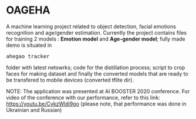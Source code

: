 # OAGEHA
A machine learning project related to object detection, facial emotions recognition and age/gender estimation.
Currently the project contains files for training 2 models : **Emotion model** and **Age-gender model**;  fully made demo is situated in <pre>ahegao_tracker</pre> folder with latest netowrks; code for the distillation process; script to crop faces for making dataset and finally the converted models that are ready to be transfered to mobile devices (converted tflite dir).  

NOTE:
The application was presented at AI BOOSTER 2020 conference. 
For video of the conference with our performance, refer to this link: https://youtu.be/CykzWldi9go
(please note, that performance was done in Ukrainian and Russian)
